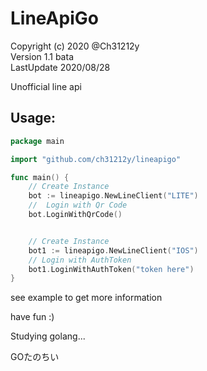 # LineApiGo
Copyright (c) 2020 @Ch31212y\
Version 1.1 bata\
LastUpdate 2020/08/28



Unofficial line api



## Usage:
```Go
package main

import "github.com/ch31212y/lineapigo"

func main() {
    // Create Instance
    bot := lineapigo.NewLineClient("LITE")
    //  Login with Qr Code
    bot.LoginWithQrCode()


    // Create Instance
    bot1 := lineapigo.NewLineClient("IOS")
    // Login with AuthToken
    bot1.LoginWithAuthToken("token here")
}
```
see example to get more information


have fun :)

Studying golang...

GOたのちい
